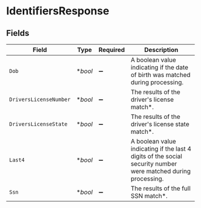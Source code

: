 # IdentifiersResponse


## Fields

| Field                                                                                                         | Type                                                                                                          | Required                                                                                                      | Description                                                                                                   |
| ------------------------------------------------------------------------------------------------------------- | ------------------------------------------------------------------------------------------------------------- | ------------------------------------------------------------------------------------------------------------- | ------------------------------------------------------------------------------------------------------------- |
| `Dob`                                                                                                         | **bool*                                                                                                       | :heavy_minus_sign:                                                                                            | A boolean value indicating if the date of birth was matched during processing.                                |
| `DriversLicenseNumber`                                                                                        | **bool*                                                                                                       | :heavy_minus_sign:                                                                                            | The results of the driver's license match*.                                                                   |
| `DriversLicenseState`                                                                                         | **bool*                                                                                                       | :heavy_minus_sign:                                                                                            | The results of the driver's license state match*.                                                             |
| `Last4`                                                                                                       | **bool*                                                                                                       | :heavy_minus_sign:                                                                                            | A boolean value indicating if the last 4 digits of the social security number were matched during processing. |
| `Ssn`                                                                                                         | **bool*                                                                                                       | :heavy_minus_sign:                                                                                            | The results of the full SSN match*.                                                                           |